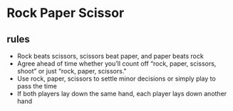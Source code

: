 # Rock Paper Scissor

## rules
 - Rock beats scissors, scissors beat paper, and paper beats rock
 - Agree ahead of time whether you’ll count off “rock, paper, scissors, shoot” or just “rock, paper, scissors."
 - Use rock, paper, scissors to settle minor decisions or simply play to pass the time
 - If both players lay down the same hand, each player lays down another hand
